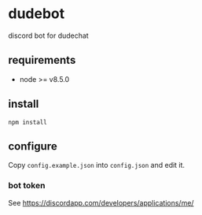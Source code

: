# dudebot
discord bot for dudechat

## requirements
 - node >= v8.5.0

## install
`npm install`

## configure
Copy `config.example.json` into `config.json` and edit it.

### bot token
See https://discordapp.com/developers/applications/me/

